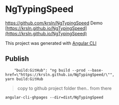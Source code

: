# NgTypingSpeed 
https://github.com/krsln/NgTypingSpeed 
Demo [https://krsln.github.io/NgTypingSpeed](https://krsln.github.io/NgTypingSpeed)

This project was generated with [Angular CLI](https://github.com/angular/angular-cli) 

## Publish
```
    "build:GitHub": "ng build --prod --base-href=\"https://krsln.github.io/NgTypingSpeed/\"",
yarn build:GitHub
```
> copy to github project folder then.. from there
```
angular-cli-ghpages --dir=dist/NgTypingSpeed
```
